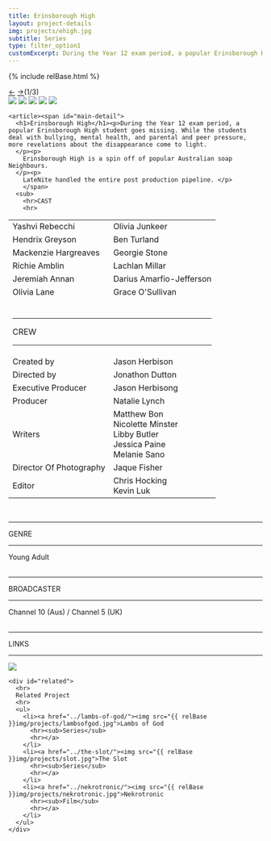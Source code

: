 ```yaml
---
title: Erinsborough High
layout: project-details
img: projects/ehigh.jpg
subtitle: Series
type: filter_option1
customExcerpt: During the Year 12 exam period, a popular Erinsborough High student goes missing. While the students deal with bullying, mental health, and parental and peer pressure, more revelations about the disappearance come to light.
---
```

{% include relBase.html %}

  <section id="details">
    <div id="carousel">
      <div id="carousel_controls"><span><a href="#" id="carousel_backward">&larr;</a> <a href="#"
            id="carousel_forward">&rarr;</a></span><span id="pagecount">(1/3)</span></div>
      <div id="carousel_img">
        <img src="{{ relBase }}img/gallery/ehigh7.jpg" id="img1">
        <img src="{{ relBase }}img/gallery/ehigh4.jpg" id="img2">
        <img src="{{ relBase }}img/gallery/ehigh5.jpg" id="img3">
        <img src="{{ relBase }}img/gallery/ehigh6.jpg" id="img4">
        <img src="{{ relBase }}img/gallery/ehigh1.jpg" id="img5">
      </div>
    </div>


    <article><span id="main-detail">
      <h1>Erinsborough High</h1><p>During the Year 12 exam period, a popular Erinsborough High student goes missing. While the students deal with bullying, mental health, and parental and peer pressure, more revelations about the disappearance come to light.
      </p><p>
        Erinsborough High is a spin off of popular Australian soap Neighbours.
      </p><p>
        LateNite handled the entire post production pipeline. </p>     
        </span>
      <sub>
        <hr>CAST
        <hr>
<table>
  <tr><td>Yashvi Rebecchi</td><td>Olivia Junkeer</td></tr>
  <tr><td>Hendrix Greyson</td><td>Ben Turland</td></tr>
  <tr><td>Mackenzie Hargreaves</td><td>Georgie Stone</td></tr>
  <tr><td>Richie Amblin</td><td>Lachlan Millar</td></tr>
  <tr><td>Jeremiah Annan</td><td>Darius Amarfio-Jefferson</td></tr>
  <tr><td>Olivia Lane</td><td>Grace O&#39;Sullivan </td></tr>
  <tr><td colspan="2"><br><hr>CREW
    <hr></td></tr><tr><td>
        Created by</td><td>Jason Herbison</td></tr><tr><td>
        Directed by</td><td>Jonathon Dutton</td></tr><tr><td>
        Executive Producer</td><td>Jason Herbisong</td></tr><tr><td>
        Producer</td><td>Natalie Lynch</td></tr><tr><td>
        Writers</td><td>Matthew Bon<br>Nicolette Minster<br>Libby Butler<br>Jessica Paine<br>Melanie Sano</td></tr><tr><td>
        Director Of Photography</td><td>Jaque Fisher</td></tr><tr><td>
        Editor</td><td>Chris Hocking<br>Kevin Luk</td></tr></table><br>
        <hr>GENRE
        <hr>
        Young Adult<br>
        <br>
        <hr>BROADCASTER
        <hr>
        Channel 10 (Aus) / Channel 5 (UK)<br><br>
        <hr>LINKS
        <hr>
        <a href="https://www.imdb.com/title/tt10925930/" target="_blank"><img src="{{ relBase }}img/social/imdb.svg" class="imdb"></a>
      </sub>
    </article>

    <div id="related">
      <hr>
      Related Project
      <hr>
      <ul>
        <li><a href="../lambs-of-god/"><img src="{{ relBase }}img/projects/lambsofgod.jpg">Lambs of God
          <hr><sub>Series</sub>
          <hr></a>
        </li>
        <li><a href="../the-slot/"><img src="{{ relBase }}img/projects/slot.jpg">The Slot
          <hr><sub>Series</sub>
          <hr></a>
        </li>
        <li><a href="../nekrotronic/"><img src="{{ relBase }}img/projects/nekrotronic.jpg">Nekrotronic
          <hr><sub>Film</sub>
          <hr></a>
        </li>
      </ul>
    </div>
  </section>



  <div id="gradient"></div>
  